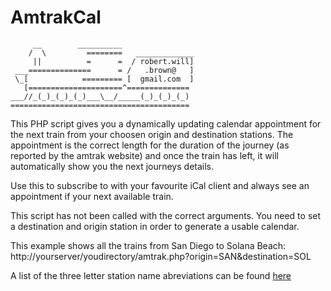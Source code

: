 # AmtrakCal

         __        __________
        /  \         ========   _____________
         ||          =      =  / robert.will]
     ___==============      = /   .brown@   ]
     \_[            ========= [  gmail.com  ]
       [=====================^==============
    ___//_(_)_(_)_(_)___\__/_____(_)_(_)_(_)
    ========================================


This PHP script gives you a dynamically updating calendar appointment for the next train from your choosen origin and destination stations.  The appointment is the correct length for the duration of the journey (as reported by the amtrak website) and once the train has left, it will automatically show you the next journeys details.

Use this to subscribe to with your favourite iCal client and always see an appointment if your next available train.

This script has not been called with the correct arguments.  You need to set a destination and origin station in order to generate a usable calendar.

This example shows all the trains from San Diego to Solana Beach:
http://yourserver/youdirectory/amtrak.php?origin=SAN&destination=SOL

A list of the three letter station name abreviations can be found [here](http://en.wikipedia.org/wiki/List_of_Amtrak_stations#A)


